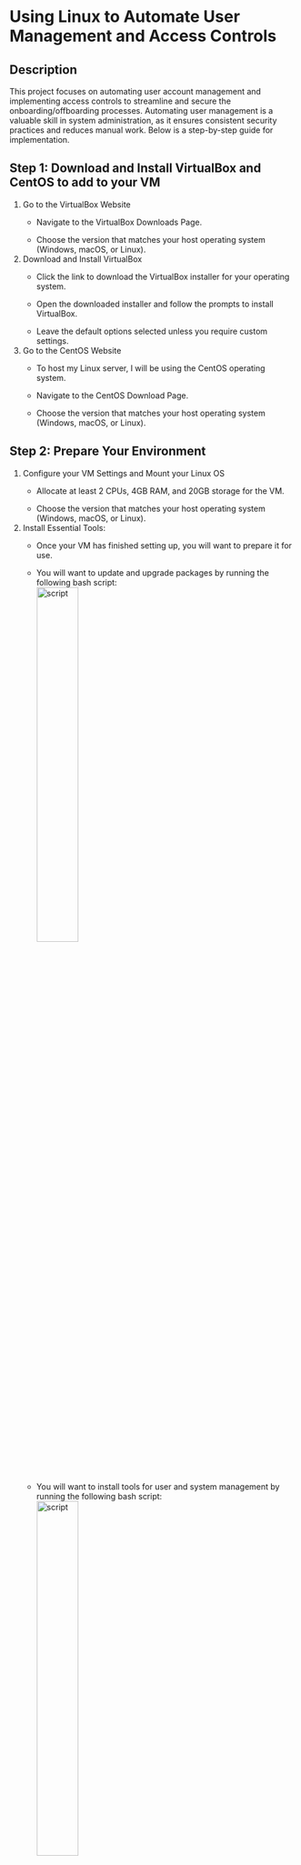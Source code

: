 # Using Linux to Automate User Management and Access Controls
<h2>Description</h2>
This project focuses on automating user account management and implementing access controls to streamline and secure the onboarding/offboarding processes. Automating user management is a valuable skill in system administration, as it ensures consistent security practices and reduces manual work. Below is a step-by-step guide for implementation.
<br />
<h2>Step 1: Download and Install VirtualBox and CentOS to add to your VM </h2>
<ol>
   <li>Go to the VirtualBox Website</li>
   <ul>
      <li>Navigate to the VirtualBox Downloads Page.</li>
   </ul>
   <ul>
      <li>Choose the version that matches your host operating system (Windows, macOS, or Linux).</li>
   </ul>
   <li>Download and Install VirtualBox</li>
   <ul>
      <li>Click the link to download the VirtualBox installer for your operating system.</li>
   </ul>
   <ul>
      <li>Open the downloaded installer and follow the prompts to install VirtualBox.</li>
   </ul>
   <ul>
      <li>Leave the default options selected unless you require custom settings.</li>
   </ul>
   <li>Go to the CentOS Website</li>
   <ul>
      <li>To host my Linux server, I will be using the CentOS operating system.</li>
   </ul>
   <ul>
      <li>Navigate to the CentOS Download Page.</li>
   </ul>
   <ul>
      <li>Choose the version that matches your host operating system (Windows, macOS, or Linux).</li>
   </ul>
</ol>



<h2>Step 2: Prepare Your Environment </h2>
<ol>
   <li>Configure your VM Settings and Mount your Linux OS</li>
   <ul>
      <li>Allocate at least 2 CPUs, 4GB RAM, and 20GB storage for the VM.</li>
   </ul>
   <ul>
      <li>Choose the version that matches your host operating system (Windows, macOS, or Linux).</li>
   </ul>
   <li>Install Essential Tools:</li>
   <ul>
      <li>Once your VM has finished setting up, you will want to prepare it for use.</li>
   </ul>
   <ul>
      <li>You will want to update and upgrade packages by running the following bash script: 
         <br/>
         <img src="https://i.imgur.com/xLBPzXn.png" height="40%" width="40%" alt="script"/>
         <br/>
      </li>
   </ul>
   <ul>
      <li>You will want to install tools for user and system management by running the following bash script:
         <br/>
         <img src="https://i.imgur.com/eVUHNRy.png" height="40%" width="40%" alt="script"/>
         <br/>
      </li>
   </ul>
</ol>



<h2>Step 3: Automate User Account Creation </h2>
<ol>
   <li>Write a Bash Script</li>
   <ul>
      <li>Create a script to automate adding users and assigning them to groups. The script name we will be using is (user_management.sh):.</li>
   </ul>
   <br/>
   <img src="https://i.imgur.com/7V1Ieb7.png" height="40%" width="40%" alt="script"/>
   <br/>
   <li>Make the Script Executable:</li>
   <img src="https://i.imgur.com/HsDzzg6.png" height="40%" width="40%" alt="script"/>
   <br/>
   <li>Run the Script:</li>
   <img src="https://i.imgur.com/y0pv2di.png" height="40%" width="40%" alt="script" "/>
   <br/>
   </li></ul>
</ol>



<h2>Step 4: Implement Access Control Policies </h2>
<ol>
   <li>Define User Roles: Assign specific roles to users based on their function in the lab.</li>
   <ul>
      <li>Administrators: Full access to all VMs, Active Directory management, and Splunk configurations.</li>
   </ul>
   <ul>
      <li>Standard Users: Limited access to specific Windows or Linux machines for testing and learning purposes.</li>
   </ul>
   <ul>
   <li>Guests: Minimal access, primarily for observing system activity without making changes.</li>
   </ul>
  <ul>
    <br></br>
   <li>Create groups for specific roles (e.g., admin, user, guest) by running the following code:</li>
   </ul>
  <img src="https://i.imgur.com/RXI5kjZ.png" height="30%" width="30%" alt="script"/>
   <br/>
   <li>Assign Permissions to Groups</li>
   </ul>
   <ul>
      <li>Use the chmod and chown commands to set directory permissions.</li>
   </ul>
 <img src="https://i.imgur.com/9c335UK.png" height="30%" width="30%" alt="script"/>
   <li>Enforce Access Control</li>
   <ul>
      <li>Verify permissions by switching to different users and testing to see if you can access the created directories.</li>
   </ul>
  <img src="https://i.imgur.com/pY3M8ON.png" height="30%" width="30%" alt="script"/>
</ol>



<h2>Step 5: Automate Password Policies </h2>
<ol>
   <li>Password Policy: Configure strong password requirements on all systems</li>
   <ul>
      <li>Minimum length: 12 characters.</li>
   </ul>
   <ul>
      <li>Must include uppercase, lowercase, numbers, and special characters.</li>
   </ul>
   <ul>
      <li>Prevent the reuse of the last five passwords.</li>
   </ul>
   <ul>
      <li>Implement password expiration policies: Set passwords to expire every 60 days on all machines (via Group Policy for Windows and /etc/login.defs for Linux).</li>
   </ul>
   <li>Password Requirements</li>
   <ul>
      <li>Modify /etc/login.defs for system-wide policies by running the following:</li>
        <img src="https://i.imgur.com/u0ywtmF.png" height="40%" width="40%" alt="script"/>
         <br/>
   </ul>
   <ul>
      <li>Set these parameters:
         <br/>
      </li>
      <ul>
      <li>PASS_MAX_DAYS: Sets the maximum number of days a user can use their current password before being required to change it.</li>
   </ul>
   <ul>
      <li>PASS_MIN_DAYS: Defines the minimum number of days a user must wait before they can change their password again after setting it.</li>
   </ul>
   <ul>
      <li>PASS_MIN_LEN: Sets the minimum length for user passwords to 12 characters.</li>
   </ul>
     <ul>
      <li>PASS_WARN_AGE: Sends a warning to the user 7 days before their password is set to expire.</li>
   </ul>  
       <img src="https://i.imgur.com/lhys6XV.png" height="25%" width="25%" alt="script"/>
   </ul>
    <li>Implement Account Lockout:</li>
   <ul>
      <li>Edit /etc/pam.d/common-auth to lock accounts after three failed login attempts by running the following:</li>
        <img src="https://i.imgur.com/mdQCxCn.png" height="25%" width="25%" alt="script"/>
         <br/>
   <ul>
      <li>Add the following line of code:</li>
      <img src="https://i.imgur.com/nsauMaI.png" height="40%" width="40%" alt="script"/>
         <br/>
      <li>auth required pam_tally2.so: Specifies the use of the pam_tally2 module, which keeps a tally of failed login attempts for user accounts.
      <li>deny = 3: Sets a limit of 3 failed login attempts before the account is locked.</li>
      <li>unlock_time=600: Configures the lockout period to 600 seconds (10 minutes). After this time, the account is automatically unlocked.</li>
      <li>onerr=fail: Ensures that if there’s an error in the PAM module, access is denied by default.</li>
      <li>audit: Enables logging of authentication attempts, including both successful and failed logins.</li>
      
</li>
   </ul>
   </ul>
</ol>



<h2>Step 6: Monitor User Activity </h2>
<ol>
   <li>Enable Audit Logging </li>
   <ul>
   <li>Install auditd:</li>
   <img src="https://i.imgur.com/WuGuD2Y.png" height="40%" width="40%" alt="script"/><br/>
   </ul>
   <li>Start and enable the service:</li>
   <img src="https://i.imgur.com/YCxUps6.png" height="40%" width="40%" alt="script"/>
   <br/>
   <li>Run the Script:</li>
   <img src="https://i.imgur.com/y0pv2di.png" height="40%" width="40%" alt="script" "/>
   <br/>
   </li></ul>
</ol>
<!--
```diff
- text in red
+ text in green
! text in orange
# text in gray
@@ text in purple (and bold)@@
```
--!>
